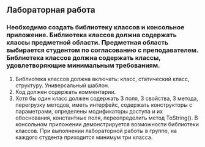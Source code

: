 ## Лабораторная работа
### Необходимо создать библиотеку классов и консольное приложение. Библиотека классов должна содержать классы предметной области. Предметная область выбирается студентом по согласованию с преподавателем. Библиотека классов должна содержать классы, удовлетворяющие минимальным требованиям.
1. Библиотека классов должна включать: класс, статический класс, структуру. Универсальный шаблон.
2. Код должен содержать комментарии.   
3. Хотя бы один класс должен содержать 3 поля, 3 свойства, 3 метода, перегрузку методов, иметь интерфейс, содержать конструкторы с параметрами, определены модификаторы доступа и их обоснования, константные поля, переопределить метод ToString().
В консольном приложении демонстрируется возможности библиотеки классов.
При выполнении лабораторной работы в группе, на каждого студента приходится минимум три класса.

